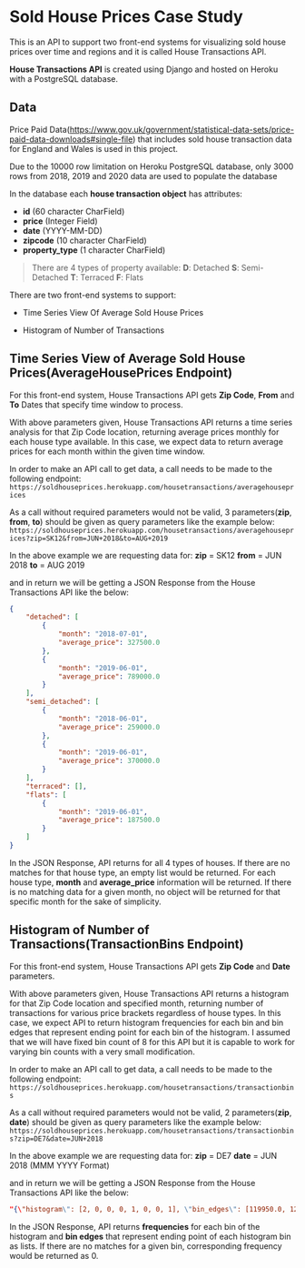 # Sold House Prices Case Study

This is an API to support two front-end systems for visualizing sold house prices over time and regions and it is called House Transactions API.

**House Transactions API** is created using Django and hosted on Heroku with a PostgreSQL database. 

## Data
Price Paid Data(https://www.gov.uk/government/statistical-data-sets/price-paid-data-downloads#single-file) that includes sold house transaction data for England and Wales is used in this project.

Due to the 10000 row limitation on Heroku PostgreSQL database, only 3000 rows from 2018, 2019 and 2020 data are used to populate the database

In the database each **house transaction object** has attributes:
- **id** (60 character CharField)
- **price** (Integer Field)
- **date** (YYYY-MM-DD)
- **zipcode** (10 character CharField)
- **property_type** (1 character CharField)
> There are 4 types of property available:
> **D**: Detached
> **S**: Semi-Detached
> **T**: Terraced
> **F**: Flats

There are two front-end systems to support:

- Time Series View Of Average Sold House Prices

- Histogram of Number of Transactions

## Time Series View of Average Sold House Prices(AverageHousePrices Endpoint)

For this front-end system, House Transactions API gets **Zip Code**, **From** and **To** Dates that specify time window to process.

With above parameters given, House Transactions API returns a time series analysis for that Zip Code location, returning average prices monthly for each house type available. In this case, we expect data to return average prices for each month within the given time window.

In order to make an API call to get data, a call needs to be made to the following endpoint: `https://soldhouseprices.herokuapp.com/housetransactions/averagehouseprices`

As a call without required parameters would not be valid, 3 parameters(**zip**, **from**, **to**) should be given as query parameters like the example below:
`https://soldhouseprices.herokuapp.com/housetransactions/averagehouseprices?zip=SK12&from=JUN+2018&to=AUG+2019`

In the above example we are requesting data for: 
**zip** = SK12
**from** = JUN 2018
**to** = AUG 2019

and in return we will be getting a JSON Response from the House Transactions API like the below:

```json
{
    "detached": [
        {
            "month": "2018-07-01",
            "average_price": 327500.0
        },
        {
            "month": "2019-06-01",
            "average_price": 789000.0
        }
    ],
    "semi_detached": [
        {
            "month": "2018-06-01",
            "average_price": 259000.0
        },
        {
            "month": "2019-06-01",
            "average_price": 370000.0
        }
    ],
    "terraced": [],
    "flats": [
        {
            "month": "2019-06-01",
            "average_price": 187500.0
        }
    ]
}
```

In the JSON Response, API returns for all 4 types of houses. If there are no matches for that house type, an empty list would be returned. For each house type, **month** and **average_price** information will be returned. If there is no matching data for a given month, no object will be returned for that specific month for the sake of simplicity.

## Histogram of Number of Transactions(TransactionBins Endpoint)

For this front-end system, House Transactions API gets **Zip Code** and **Date** parameters.

With above parameters given, House Transactions API returns a histogram for that Zip Code location and specified month, returning number of transactions for various price brackets regardless of house types. In this case, we expect API to return histogram frequencies for each bin and bin edges that represent ending point for each bin of the histogram. I assumed that we will have fixed bin count of 8 for this API but it is capable to work for varying bin counts with a very small modification.

In order to make an API call to get data, a call needs to be made to the following endpoint: `https://soldhouseprices.herokuapp.com/housetransactions/transactionbins`

As a call without required parameters would not be valid, 2 parameters(**zip**, **date**) should be given as query parameters like the example below:
`https://soldhouseprices.herokuapp.com/housetransactions/transactionbins?zip=DE7&date=JUN+2018`

In the above example we are requesting data for: 
**zip** = DE7
**date** = JUN 2018 (MMM YYYY Format)

and in return we will be getting a JSON Response from the House Transactions API like the below:

```json
"{\"histogram\": [2, 0, 0, 0, 1, 0, 0, 1], \"bin_edges\": [119950.0, 127706.25, 135462.5, 143218.75, 150975.0, 158731.25, 166487.5, 174243.75, 182000.0]}"
```

In the JSON Response, API returns **frequencies** for each bin of the histogram and **bin edges** that represent ending point of each histogram bin as lists. If there are no matches for a given bin, corresponding frequency would be returned as 0. 
